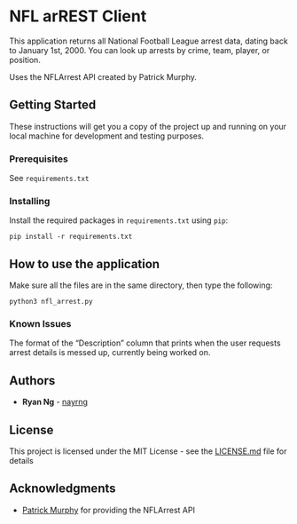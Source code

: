 <h1><a id="NFL_arREST_Client_0"></a>NFL arREST Client</h1>
<p>This application returns all National Football League arrest data, dating back to January 1st, 2000. You can look up arrests by crime, team, player, or position.</p>
<p>Uses the NFLArrest API created by Patrick Murphy.</p>
<h2><a id="Getting_Started_6"></a>Getting Started</h2>
<p>These instructions will get you a copy of the project up and running on your local machine for development and testing purposes.</p>
<h3><a id="Prerequisites_10"></a>Prerequisites</h3>
<p>See <code>requirements.txt</code></p>
<h3><a id="Installing_14"></a>Installing</h3>
<p>Install the required packages in <code>requirements.txt</code> using <code>pip</code>:</p>
<pre><code>pip install -r requirements.txt
</code></pre>
<h2><a id="How_to_use_the_application_22"></a>How to use the application</h2>
<p>Make sure all the files are in the same directory, then type the following:</p>
<pre><code>python3 nfl_arrest.py
</code></pre>
<h3><a id="Known_Issues_30"></a>Known Issues</h3>
<p>The format of the “Description” column that prints when the user requests arrest details is messed up, currently being worked on.</p>
<h2><a id="Authors_34"></a>Authors</h2>
<ul>
<li><strong>Ryan Ng</strong> - <a href="https://github.com/nayrng">nayrng</a></li>
</ul>
<h2><a id="License_38"></a>License</h2>
<p>This project is licensed under the MIT License - see the <a href="https://github.com/nayrng/NFL-arrest-client/blob/master/LICENSE">LICENSE.md</a> file for details</p>
<h2><a id="Acknowledgments_42"></a>Acknowledgments</h2>
<ul>
<li><a href="http://resume.patrickmurphyphoto.com/">Patrick Murphy</a> for providing the NFLArrest API</li>
</ul>

</body></html>
